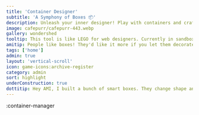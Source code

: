 ```yaml
---
title: 'Container Designer'
subtitle: 'A Symphony of Boxes 📦'
description: Unleash your inner designer! Play with containers and craft your own pixel-perfect layouts.
image: cafepurr/cafepurr-443.webp
gallery: wondershed
tooltip: This tool is like LEGO for web designers. Currently in sandbox mode, but one day it will allow you to personalize your dashboard. ☕🛠️
amitip: People like boxes! They'd like it more if you let them decorate a user badge or something, but I know how busy you get. 🧪🎨
tags: ['home']
admin: true
layout: 'vertical-scroll'
icon: game-icons:archive-register
category: admin
sort: highlight
underConstruction: true
dottitip: Hey AMI, I built a bunch of smart boxes. They change shape and size and remember your choices. Do you think our lab visitors would, I dunno, like to play with them?
---
```


:container-manager
